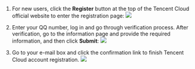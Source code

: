 1) For new users, click the **Register** button at the top of the Tencent Cloud official website to enter the registration page:
![](https://mccdn.qcloud.com/static/img/b95541efd781757035eef96d73088513/image.png)

2) Enter your QQ number, log in and go through verification process. After verification, go to the information page and provide the required information, and then click **Submit**:
![](https://mccdn.qcloud.com/static/img/f5ad4b5f92a32060ed1122114388226b/image.png)

3) Go to your e-mail box and click the confirmation link to finish Tencent Cloud account registration.
![](https://mccdn.qcloud.com/static/img/0665bd87d4759d39dc9cb0bb048a9485/image.png)
